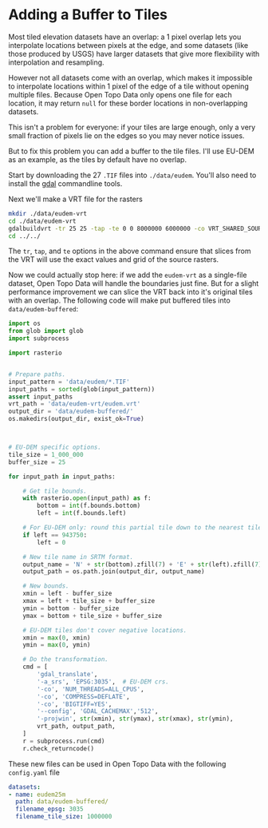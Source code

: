 # Adding a Buffer to Tiles

Most tiled elevation datasets have an overlap: a 1 pixel overlap lets you interpolate locations between pixels at the edge, and some datasets (like those produced by USGS) have larger datasets that give more flexibility with interpolation and resampling.

However not all datasets come with an overlap, which makes it impossible to interpolate locations within 1 pixel of the edge of a tile without opening multiple files. Because Open Topo Data only opens one file for each location, it may return `null` for these border locations in non-overlapping datasets.

This isn't a problem for everyone: if your tiles are large enough, only a very small fraction of pixels lie on the edges so you may never notice issues.

But to fix this problem you can add a buffer to the tile files. I'll use EU-DEM as an example, as the tiles by default have no overlap.

Start by downloading the 27 `.TIF` files into `./data/eudem`. You'll also need to install the [gdal](https://gdal.org/) commandline tools.

Next we'll make a VRT file for the rasters

```bash
mkdir ./data/eudem-vrt
cd ./data/eudem-vrt
gdalbuildvrt -tr 25 25 -tap -te 0 0 8000000 6000000 -co VRT_SHARED_SOURCE=0 eudem.vrt ../data/eudem/*.TIF
cd ../../
```

The `tr`, `tap`, and `te` options in the above command ensure that slices from the VRT will use the exact values and grid of the source rasters.


Now we could actually stop here: if we add the `eudem-vrt` as a single-file dataset, Open Topo Data will handle the boundaries just fine. But for a slight performance improvement we can slice the VRT back into it's original tiles with an overlap. The following code will make put buffered tiles into `data/eudem-buffered`:


```python
import os
from glob import glob
import subprocess

import rasterio


# Prepare paths.
input_pattern = 'data/eudem/*.TIF'
input_paths = sorted(glob(input_pattern))
assert input_paths
vrt_path = 'data/eudem-vrt/eudem.vrt'
output_dir = 'data/eudem-buffered/'
os.makedirs(output_dir, exist_ok=True)



# EU-DEM specific options.
tile_size = 1_000_000
buffer_size = 25

for input_path in input_paths:

    # Get tile bounds.
    with rasterio.open(input_path) as f:
        bottom = int(f.bounds.bottom)
        left = int(f.bounds.left)

    # For EU-DEM only: round this partial tile down to the nearest tile_size.
    if left == 943750:
        left = 0

    # New tile name in SRTM format.
    output_name = 'N' + str(bottom).zfill(7) + 'E' + str(left).zfill(7) + '.TIF'
    output_path = os.path.join(output_dir, output_name)

    # New bounds.
    xmin = left - buffer_size
    xmax = left + tile_size + buffer_size
    ymin = bottom - buffer_size
    ymax = bottom + tile_size + buffer_size

    # EU-DEM tiles don't cover negative locations.
    xmin = max(0, xmin)
    ymin = max(0, ymin)

    # Do the transformation.
    cmd = [
        'gdal_translate',
        '-a_srs', 'EPSG:3035',  # EU-DEM crs.
        '-co', 'NUM_THREADS=ALL_CPUS',
        '-co', 'COMPRESS=DEFLATE',
        '-co', 'BIGTIFF=YES',
        '--config', 'GDAL_CACHEMAX','512',
        '-projwin', str(xmin), str(ymax), str(xmax), str(ymin),
        vrt_path, output_path,
    ]
    r = subprocess.run(cmd)
    r.check_returncode()
```

These new files can be used in Open Topo Data with the following `config.yaml` file


```yaml
datasets:
- name: eudem25m
  path: data/eudem-buffered/
  filename_epsg: 3035
  filename_tile_size: 1000000
```